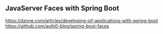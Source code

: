 ## JavaServer Faces with Spring Boot

https://dzone.com/articles/developing-jsf-applications-with-spring-boot
https://github.com/auth0-blog/spring-boot-faces
